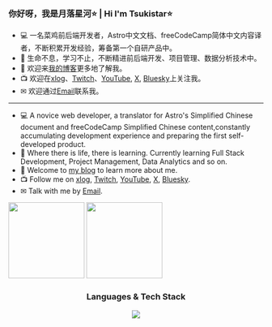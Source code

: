 ### 你好呀，我是月落星河⭐ | Hi I'm Tsukistar⭐

- 💻 一名菜鸡前后端开发者，Astro中文文档、freeCodeCamp简体中文内容译者，不断积累开发经验，筹备第一个自研产品中。
- 🌱 生命不息，学习不止，不断精进前后端开发、项目管理、数据分析技术中。
- 🔗 欢迎来<a href="https://blog.tsukistar.cc" target="_blank" rel="noopener">我的博客</a>更多地了解我。
- 📺 欢迎在<a href="https://tsukistar.xlog.app" target="_blank" rel="noopener">xlog</a>、<a href="https://twitch.tv/tsukistarGlobal" target="_blank" rel="noopener">Twitch</a>、<a href="https://www.youtube.com/channel/UCPkuyPJuuFL7UWue-qtqzFQ" target="_blank" rel="noopener">YouTube</a>, <a href="https://x.com/TsukistarCN" target="_blank" rel="noopener">X</a>, <a href="https://bsky.app/profile/tsukistarcn.bsky.social" target="_blank" rel="noopener">Bluesky</a>上关注我。
- ✉ 欢迎通过<a href="mailto:business@tsukistar.cc">Email</a>联系我。
---
- 💻 A novice web developer, a translator for Astro's Simplified Chinese document and freeCodeCamp Simplified Chinese content,constantly accumulating development experience and preparing the first self-developed product.
- 🌱 Where there is life, there is learning. Currently learning Full Stack Development, Project Management, Data Analytics and so on.
- 🔗 Welcome to <a href="https://blog.tsukistar.cc" target="_blank" rel="noopener">my blog</a> to learn more about me.
- 📺 Follow me on <a href="https://tsukistar.xlog.app" target="_blank" rel="noopener">xlog</a>, <a href="https://twitch.tv/tsukistarGlobal" target="_blank" rel="noopener">Twitch</a>, <a href="https://www.youtube.com/channel/UCPkuyPJuuFL7UWue-qtqzFQ" target="_blank" rel="noopener">YouTube</a>, <a href="https://x.com/TsukistarGlobal" target="_blank" rel="noopener">X</a>, <a href="https://bsky.app/profile/tsukistar.bsky.social" target="_blank" rel="noopener">Bluesky</a>.
- ✉ Talk with me by <a href="mailto:business@tsukistar.cc">Email</a>.

<picture>
  <source
    srcset="https://github-readme-stats.vercel.app/api?username=Tsukistar&hide_title=true&hide_border=true&show_icons=true&line_height=21&theme=dark&locale=cn"
    media="(prefers-color-scheme: dark)"
  />
  <source
    srcset="https://github-readme-stats.vercel.app/api?username=Tsukistar&hide_title=true&hide_border=true&show_icons=true&line_height=21&theme=graywhite&locale=cn"
    media="(prefers-color-scheme: light), (prefers-color-scheme: no-preference)"
  />
  <img align="" height="150px" src="https://github-readme-stats.vercel.app/api?username=Tsukistar&hide_title=true&hide_border=true&show_icons=true&line_height=21&theme=graywhite&locale=cn" />
</picture>

<picture>
  <source
    srcset="https://github-readme-stats.vercel.app/api/top-langs/?username=Tsukistar&hide_title=true&hide_border=true&layout=compact&theme=dark&locale=cn"
    media="(prefers-color-scheme: dark)"
  />
  <source
    srcset="https://github-readme-stats.vercel.app/api/top-langs/?username=Tsukistar&hide_title=true&hide_border=true&layout=compact&theme=graywhite&locale=cn"
    media="(prefers-color-scheme: light), (prefers-color-scheme: no-preference)"
  />
  <img align="" height="150px" src="https://github-readme-stats.vercel.app/api/top-langs/?username=Tsukistar&hide_title=true&hide_border=true&layout=compact&theme=graywhite&locale=cn" />
</picture>

<h3 align="center">Languages & Tech Stack</h3>
<p align="center">
  <a href="https://skillicons.dev">
    <img src="https://skillicons.dev/icons?i=vue,vite,astro,sass,js,ts,flask,spring,java,nginx,mysql,git,linux" />
  </a>
</p>
